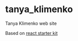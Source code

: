 # tanya_klimenko
Tanya Klimenko web site

Based on [react starter kit](https://github.com/kriasoft/react-starter-kit)
